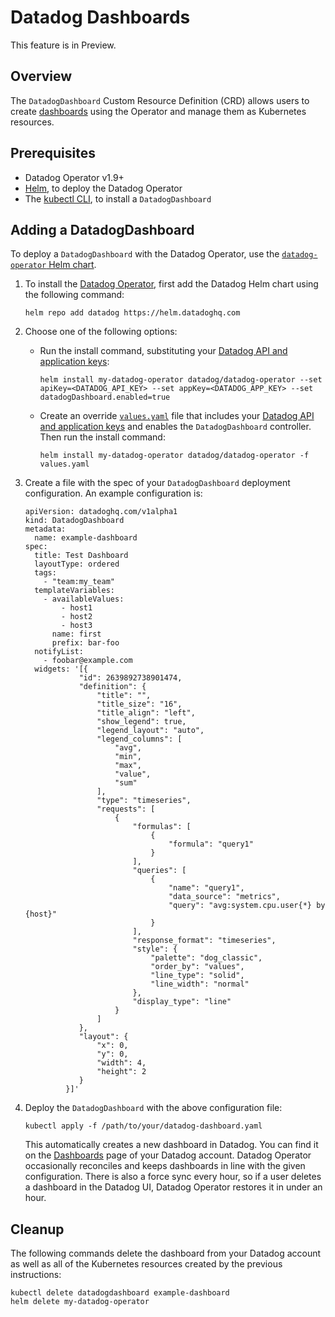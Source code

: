 # Datadog Dashboards
This feature is in Preview.

## Overview
The `DatadogDashboard` Custom Resource Definition (CRD) allows users to create [dashboards][1] using the Operator and manage them as Kubernetes resources.

## Prerequisites

- Datadog Operator v1.9+
- [Helm][2], to deploy the Datadog Operator
- The [kubectl CLI][3], to install a `DatadogDashboard`


## Adding a DatadogDashboard

To deploy a `DatadogDashboard` with the Datadog Operator, use the [`datadog-operator` Helm chart][4].

1. To install the [Datadog Operator][5], first add the Datadog Helm chart using the following command:

    ```shell
    helm repo add datadog https://helm.datadoghq.com
    ```

1. Choose one of the following options:

    * Run the install command, substituting your [Datadog API and application keys][6]:

        ```shell
        helm install my-datadog-operator datadog/datadog-operator --set apiKey=<DATADOG_API_KEY> --set appKey=<DATADOG_APP_KEY> --set datadogDashboard.enabled=true
        ```

    * Create an override [`values.yaml`][7] file that includes your [Datadog API and application keys][6] and enables the `DatadogDashboard` controller. Then run the install command:

        ```shell
        helm install my-datadog-operator datadog/datadog-operator -f values.yaml
        ```

2. Create a file with the spec of your `DatadogDashboard` deployment configuration. An example configuration is:


    ```
    apiVersion: datadoghq.com/v1alpha1
    kind: DatadogDashboard
    metadata:
      name: example-dashboard
    spec:
      title: Test Dashboard
      layoutType: ordered
      tags:
        - "team:my_team"
      templateVariables:
        - availableValues:
            - host1
            - host2
            - host3
          name: first
          prefix: bar-foo
      notifyList:
        - foobar@example.com
      widgets: '[{
                "id": 2639892738901474,
                "definition": {
                    "title": "",
                    "title_size": "16",
                    "title_align": "left",
                    "show_legend": true,
                    "legend_layout": "auto",
                    "legend_columns": [
                        "avg",
                        "min",
                        "max",
                        "value",
                        "sum"
                    ],
                    "type": "timeseries",
                    "requests": [
                        {
                            "formulas": [
                                {
                                    "formula": "query1"
                                }
                            ],
                            "queries": [
                                {
                                    "name": "query1",
                                    "data_source": "metrics",
                                    "query": "avg:system.cpu.user{*} by {host}"
                                }
                            ],
                            "response_format": "timeseries",
                            "style": {
                                "palette": "dog_classic",
                                "order_by": "values",
                                "line_type": "solid",
                                "line_width": "normal"
                            },
                            "display_type": "line"
                        }
                    ]
                },
                "layout": {
                    "x": 0,
                    "y": 0,
                    "width": 4,
                    "height": 2
                }
             }]'
    ```

3. Deploy the `DatadogDashboard` with the above configuration file:

    ```shell
    kubectl apply -f /path/to/your/datadog-dashboard.yaml
    ```

    This automatically creates a new dashboard in Datadog. You can find it on the [Dashboards][8] page of your Datadog account.
    Datadog Operator occasionally reconciles and keeps dashboards in line with the given configuration. There is also a force 
    sync every hour, so if a user deletes a dashboard in the Datadog UI, Datadog Operator restores it in under an hour.


## Cleanup

The following commands delete the dashboard from your Datadog account as well as all of the Kubernetes resources created by the previous instructions:

```shell
kubectl delete datadogdashboard example-dashboard
helm delete my-datadog-operator
```


[1]: https://docs.datadoghq.com/dashboards/
[2]: https://helm.sh
[3]: https://kubernetes.io/docs/tasks/tools/install-kubectl/
[4]: https://github.com/DataDog/helm-charts/tree/main/charts/datadog-operator
[5]: https://artifacthub.io/packages/helm/datadog/datadog-operator
[6]: https://app.datadoghq.com/account/settings#api
[7]: https://github.com/DataDog/helm-charts/blob/main/charts/datadog-operator/values.yaml
[8]: https://app.datadoghq.com/dashboard/lists
